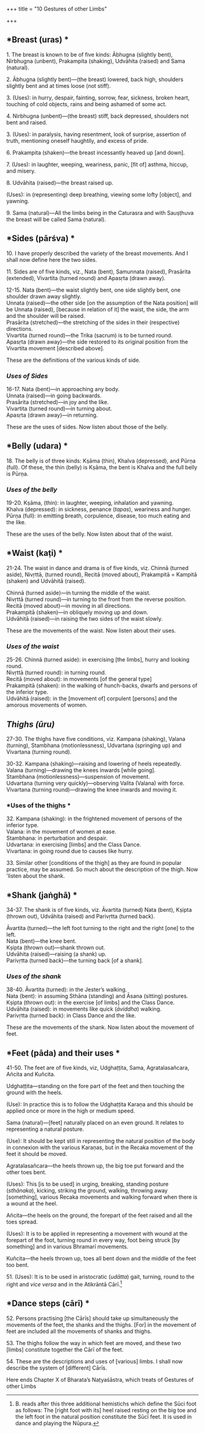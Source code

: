 +++
title = "10 Gestures of other Limbs"

+++
## *Breast (uras) *

1\. The breast is known to be of five kinds: Ābhugna (slightly bent), Nirbhugna (unbent), Prakampita (shaking), Udvāhita (raised) and Sama (natural).

2\. Ābhugna (slightly bent)—(the breast) lowered, back high, shoulders slightly bent and at times loose (not stiff).

3\. (Uses): in hurry, despair, fainting, sorrow, fear, sickness, broken heart, touching of cold objects, rains and being ashamed of some act.

4\. Nirbhugna (unbent)—(the breast) stiff, back depressed, shoulders not bent and raised.

3\. (Uses): in paralysis, having resentment, look of surprise, assertion of truth, mentioning oneself haughtily, and excess of pride.

6\. Prakampita (shaken)—the breast incessantly heaved up [and down].

7\. (Uses): in laughter, weeping, weariness, panic, [fit of] asthma, hiccup, and misery.

8\. Udvāhita (raised)—the breast raised up.

(Uses): in (representing) deep breathing, viewing some lofty [object], and yawning.

9\. Sama (natural)—All the limbs being in the Caturasra and with Sauṣṭhuva the breast will be called Sama (natural).

## *Sides (pārśva) *

10\. I have properly described the variety of the breast movements. And I shall now define here the two sides.

11\. Sides are of five kinds, viz., Nata (bent), Samunnata (raised), Prasārita (extended), Vivartita (turned round) and Apasṛta (drawn away).

12-15. Nata (bent)—the waist slightly bent, one side slightly bent, one shoulder drawn away slightly.  
Unnata (raised)—the other side [on the assumption of the Nata position] will be Unnata (raised), [because in relation of it] the waist, the side, the arm and the shoulder will be raised.  
Prasārita (stretched)—the stretching of the sides in their (respective) directions.  
Vivartita (turned round)—the Trika (sacrum) is to be turned round.  
Apasṛta (drawn away)—the side restored to its original position from the Vivartita movement [described above].

These are the definitions of the various kinds of side.

### *Uses of Sides*

16-17. Nata (bent)—in approaching any body.  
Unnata (raised)—in going backwards.  
Prasārita (stretched)—in joy and the like.  
Vivartita (turned round)—in turning about.  
Apasṛta (drawn away)—in returning.

These are the uses of sides. Now listen about those of the belly.

## *Belly (udara) *

18\. The belly is of three kinds: Kṣāma (thin), Khalva (depressed), and Pūrṇa (full). Of these, the thin (belly) is Kṣāma, the bent is Khalva and the full belly is Pūrṇa.

### *Uses of the belly*

19-20. Kṣāma, (thin): in laughter, weeping, inhalation and yawning.  
Khalva (depressed): in sickness, penance (*tapas*), weariness and hunger.  
Pūrṇa (full): in emitting breath, corpulence, disease, too much eating and the like.

These are the uses of the belly. Now listen about that of the waist.

## *Waist (kaṭi) *

21-24. The waist in dance and drama is of five kinds, viz. Chinnā (turned aside), Nivṛttā, (turned round), Recitā (moved about), Prakampitā = Kampitā (shaken) and Udvāhitā (raised).

Chinnā (turned aside)—in turning the middle of the waist.  
Nivṛttā (turned round)—in turning to the front from the reverse position.  
Recitā (moved about)—in moving in all directions.  
Prakampitā (shaken)—in obliquely moving up and down.  
Udvāhitā (raised)—in raising the two sides of the waist slowly.

These are the movements of the waist. Now listen about their uses.

### *Uses of the waist*

25-26. Chinnā (turned aside): in exercising [the limbs], hurry and looking round.  
Nivṛttā (turned round): in turning round.  
Recitā (moved about): in movements [of the general type]  
Prakampitā (shaken): in the walking of hunch-backs, dwarfs and persons of the inferior type.  
Udvāhitā (raised): in the [movement of] corpulent [persons] and the amorous movements of women.

## *Thighs* *(ūru)*

27-30. The thighs have five conditions, viz. Kampana (shaking), Valana (turning), Stambhana (motionlessness), Udvartana (springing up) and Vivartana (turning round).

30-32. Kampana (shaking)—raising and lowering of heels repeatedly.  
Valana (turning)—drawing the knees inwards [while going].  
Stambhana (motionlessness)—suspension of movement.  
Udvartana (turning very quickly)—observing Valita (Valana) with force.  
Vivartana (turning round)—drawing the knee inwards and moving it.

### *Uses of the thighs *

32\. Kampana (shaking): in the frightened movement of persons of the inferior type.  
Valana: in the movement of women at ease.  
Stambhana: in perturbation and despair.  
Udvartana: in exercising [limbs] and the Class Dance.  
Vivartana: in going round due to causes like hurry.

33\. Similar other [conditions of the thigh] as they are found in popular practice, may be assumed. So much about the description of the thigh. Now 'listen about the shank.

## *Shank (jaṅghā) *

34-37. The shank is of five kinds, viz. Āvartita (turned) Nata (bent), Kṣipta (thrown out), Udvāhita (raised) and Parivṛtta (turned back).

Āvartita (turned)—the left foot turning to the right and the right [one] to the left.  
Nata (bent)—the knee bent.  
Kṣipta (thrown out)—shank thrown out.  
Udvāhita (raised)—raising (a shank) up.  
Parivṛtta (turned back)—the turning back [of a shank].

### *Uses of the shank*

38-40. Āvartita (turned): in the Jester’s walking.  
Nata (bent): in assuming Sthāna (standing) and Āsana (sitting) postures.  
Kṣipta (thrown out): in the exercise [of limbs] and the Class Dance.  
Udvāhita (raised): in movements like quick (*āviddha*) walking.  
Parivṛtta (turned back): in Class Dance and the like.

These are the movements of the shank. Now listen about the movement of feet.

## *Feet (pāda) and their uses *

41-50. The feet are of five kinds, viz, Udghaṭṭita, Sama, Agratalasañcara, Añcita and Kuñcita.

Udghaṭṭita—standing on the fore part of the feet and then touching the ground with the heels.

(Use): In practice this is to follow the Udghaṭṭita Karaṇa and this should be applied once or more in the high or medium speed.

Sama (natural)—[feet] naturally placed on an even ground. It relates to representing a natural posture.

(Use): It should be kept still in representing the natural position of the body in connexion with the various Karaṇas, but in the Recaka movement of the feet it should be moved.

Agratalasañcara—the heels thrown up, the big toe put forward and the other toes bent.

(Uses): This [is to be used] in urging, breaking, standing posture (*sthānaka*), kicking, striking the ground, walking, throwing away [something], various Recaka movements and walking forward when there is a wound at the heel.

Añcita—the heels on the ground, the forepart of the feet raised and all the toes spread.

(Uses): It is to be applied in representing a movement with wound at the forepart of the foot, turning round in every way, foot being struck [by something] and in various Bhramarī movements.

Kuñcita—the heels thrown up, toes all bent down and the middle of the feet too bent.

51\. (Uses): It is to be used in aristocratic (*udātta*) gait, turning, round to the right and *vice versa* and in the Atikrāntā Cārī.[^1]

## *Dance steps (cārī) *


[^1]:  B. reads after this three additional hemistichs which define the Sūci foot as follows: The [right foot with its] heel raised resting on the big toe and the left foot in the natural position constitute the Sūcī feet. It is used in dance and playing the Nūpura.

52\. Persons practising [the Cārīs] should take up simultaneously the movements of the feet, the shanks and the thighs. [For] in the movement of feet are included all the movements of shanks and thighs.

53\. The thighs follow the way in which feet are moved, and these two [limbs] constitute together the Cārī of the feet.

54\. These are the descriptions and uses of [various] limbs. I shall now describe the system of [different] Cārīs.

Here ends Chapter X of Bharata’s Naṭyaśāstra, which treats of Gestures of other Limbs


